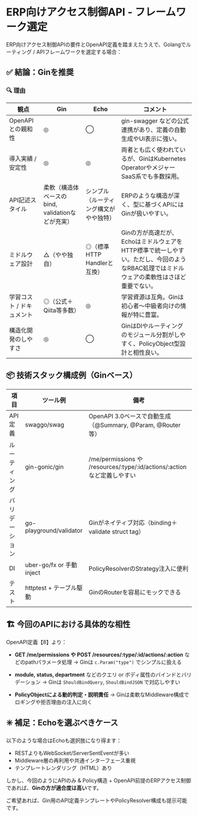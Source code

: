 # ERP向けアクセス制御API - フレームワーク選定

ERP向けアクセス制御APIの要件とOpenAPI定義を踏まえたうえで、Golangでルーティング / APIフレームワークを選定する場合：

## ✅ 結論：Ginを推奨

### 🔍 理由

| 観点 | Gin | Echo | コメント |
|------|-----|------|----------|
| OpenAPIとの親和性 | ◎ | ◯ | gin-swagger などの公式連携があり、定義の自動生成やUI表示に強い。 |
| 導入実績 / 安定性 | ◎ | ◎ | 両者とも広く使われているが、GinはKubernetes OperatorやメジャーSaaS系でも多数採用。 |
| API記述スタイル | 柔軟（構造体ベースのbind, validationなどが充実） | シンプル（ルーティング構文がやや独特） | ERPのような構造が深く、型に基づくAPIにはGinが扱いやすい。 |
| ミドルウェア設計 | △（やや独自） | ◎（標準HTTP Handlerと互換） | Ginの方が高速だが、EchoはミドルウェアをHTTP標準で統一しやすい。ただし、今回のようなRBAC処理ではミドルウェアの柔軟性はさほど重要でない。 |
| 学習コスト / ドキュメント | ◎（公式＋Qiita等多数） | ◎ | 学習資源は互角。Ginは初心者〜中級者向けの情報が特に豊富。 |
| 構造化開発のしやすさ | ◎ | ◯ | GinはDIやルーティングのモジュール分割がしやすく、PolicyObject型設計と相性良い。 |

## 📦 技術スタック構成例（Ginベース）

| 項目 | ツール例 | 備考 |
|------|----------|------|
| API定義 | swaggo/swag | OpenAPI 3.0ベースで自動生成（@Summary, @Param, @Router等） |
| ルーティング | gin-gonic/gin | /me/permissions や /resources/:type/:id/actions/:action など定義しやすい |
| バリデーション | go-playground/validator | Ginがネイティブ対応（binding＋validate struct tag） |
| DI | uber-go/fx or 手動inject | PolicyResolverのStrategy注入に便利 |
| テスト | httptest + テーブル駆動 | GinのRouterを容易にモックできる |

## 🏗️ 今回のAPIにおける具体的な相性

OpenAPI定義【8】より：

- **GET /me/permissions や POST /resources/:type/:id/actions/:action** などのpathパラメータ処理 → Ginは `c.Param("type")` でシンプルに扱える

- **module, status, department** などのクエリ or ボディ属性のバインドとバリデーション → Ginは `ShouldBindQuery`, `ShouldBindJSON` で対応しやすい

- **PolicyObjectによる動的判定・説明責任** → Ginは柔軟なMiddleware構成でロギングや拒否理由の注入に向く

## ✳️ 補足：Echoを選ぶべきケース

以下のような場合はEchoも選択肢になり得ます：

- RESTよりもWebSocket/ServerSentEventが多い
- Middleware層の再利用や共通インターフェース重視
- テンプレートレンダリング（HTML）あり

しかし、今回のようにAPIのみ & Policy構造 + OpenAPI前提のERPアクセス制御であれば、**Ginの方が適合度は高い**です。

ご希望あれば、Gin用のAPI定義テンプレートやPolicyResolver構成も提示可能です。 